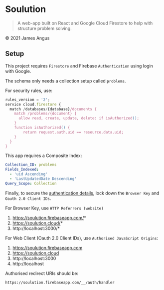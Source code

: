 # Soulution

> A web-app built on React and Google Cloud Firestore to help with structure problem solving.

&copy; 2021 James Angus

## Setup

This project requires `Firestore` and Firebase `Authentication` using login with Google.

The schema only needs a collection setup called `problems`.

For security rules, use:

```javascript
rules_version = '2';
service cloud.firestore {
  match /databases/{database}/documents {
    match /problems/{document} {
      allow read, create, update, delete: if isAuthorized();
    }
    function isAuthorized() {
    	return request.auth.uid == resource.data.uid;
    }
  }
}
```

This app requires a Composite Index:

```yaml
Collection_ID: problems
Fields_Indexed:
  - 'uid Ascending'
  - 'LastUpdatedDate Descending'
Query_Scope: Collection
```

Finally, to secure the [authentication details](https://console.cloud.google.com/apis/credentials?folder=&organizationId=&project=soulution), lock down the `Browser Key` and `Oauth 2.0 Client IDs`.

For Browser Key, use `HTTP Referrers (website)`

1. https://soulution.firebaseapp.com/*
2. https://soulution.cloud/*
3. http://localhost:3000/*

For Web Client (Oauth 2.0 Client IDs), use `Authorised JavaScript Origins`:

1. https://soulution.firebaseapp.com
2. https://soulution.cloud
3. http://localhost:3000
4. http://localhost

Authorised redirect URIs should be:

```
https://soulution.firebaseapp.com/__/auth/handler
```
